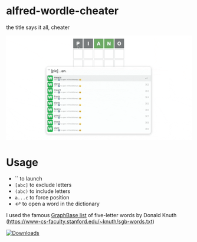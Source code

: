 # alfred-wordle-cheater
 the title says it all, cheater

![](wordle-cheater.gif)


# Usage
- `` to launch
- `[abc]` to exclude letters
- `(abc)` to include letters
- `a...c` to force position
- ↩️ to open a word in the dictionary


I used the famous [GraphBase list](https://www-cs-faculty.stanford.edu/~knuth/sgb.html) of five-letter words by Donald Knuth (https://www-cs-faculty.stanford.edu/~knuth/sgb-words.txt)

<a href="https://github.com/giovannicoppola/alfred-wordle-cheater/releases/latest/">
  
  <img alt="Downloads"
       src="https://img.shields.io/github/downloads/giovannicoppola/alfred-wordle-cheater/total?color=purple&label=Downloads"><br/>
</a>
